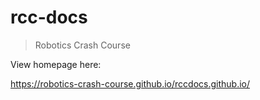 # rcc-docs
> Robotics Crash Course

View homepage here:

https://robotics-crash-course.github.io/rccdocs.github.io/





